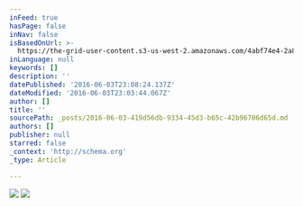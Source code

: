 ```yaml
---
inFeed: true
hasPage: false
inNav: false
isBasedOnUrl: >-
  https://the-grid-user-content.s3-us-west-2.amazonaws.com/4abf74e4-2a8a-46f2-9e43-5d35849b358c.jpg
inLanguage: null
keywords: []
description: ''
datePublished: '2016-06-03T23:08:24.137Z'
dateModified: '2016-06-03T23:03:44.067Z'
author: []
title: ''
sourcePath: _posts/2016-06-03-419d56db-9334-45d3-b65c-42b96706d65d.md
authors: []
publisher: null
starred: false
_context: 'http://schema.org'
_type: Article

---
```

![](https://the-grid-user-content.s3-us-west-2.amazonaws.com/4abf74e4-2a8a-46f2-9e43-5d35849b358c.jpg)
![](https://the-grid-user-content.s3-us-west-2.amazonaws.com/ba28231a-3908-4fd7-9301-b04b1b08518e.jpg)
